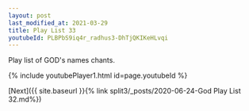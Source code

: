 ```yaml
---
layout: post
last_modified_at: 2021-03-29
title: Play List 33
youtubeId: PLBPbS9iq4r_radhus3-DhTjQKIKeHLvqi
---
```

 
 
Play list of GOD's names chants.
 
{% include youtubePlayer1.html id=page.youtubeId %}
 

[Next]({{ site.baseurl }}{% link  split3/_posts/2020-06-24-God Play List 32.md%})
